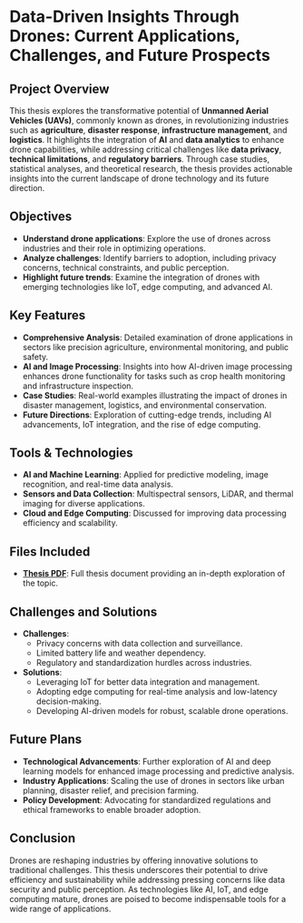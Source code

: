 # Data-Driven Insights Through Drones: Current Applications, Challenges, and Future Prospects

## Project Overview
This thesis explores the transformative potential of **Unmanned Aerial Vehicles (UAVs)**, commonly known as drones, in revolutionizing industries such as **agriculture**, **disaster response**, **infrastructure management**, and **logistics**. It highlights the integration of **AI** and **data analytics** to enhance drone capabilities, while addressing critical challenges like **data privacy**, **technical limitations**, and **regulatory barriers**. Through case studies, statistical analyses, and theoretical research, the thesis provides actionable insights into the current landscape of drone technology and its future direction.

## Objectives
- **Understand drone applications**: Explore the use of drones across industries and their role in optimizing operations.
- **Analyze challenges**: Identify barriers to adoption, including privacy concerns, technical constraints, and public perception.
- **Highlight future trends**: Examine the integration of drones with emerging technologies like IoT, edge computing, and advanced AI.

## Key Features
- **Comprehensive Analysis**: Detailed examination of drone applications in sectors like precision agriculture, environmental monitoring, and public safety.
- **AI and Image Processing**: Insights into how AI-driven image processing enhances drone functionality for tasks such as crop health monitoring and infrastructure inspection.
- **Case Studies**: Real-world examples illustrating the impact of drones in disaster management, logistics, and environmental conservation.
- **Future Directions**: Exploration of cutting-edge trends, including AI advancements, IoT integration, and the rise of edge computing.

## Tools & Technologies
- **AI and Machine Learning**: Applied for predictive modeling, image recognition, and real-time data analysis.
- **Sensors and Data Collection**: Multispectral sensors, LiDAR, and thermal imaging for diverse applications.
- **Cloud and Edge Computing**: Discussed for improving data processing efficiency and scalability.

## Files Included
- **[Thesis PDF](./Data-Driven%20Insights%20Through%20Drones%20-%20Current%20Applications%2C%20Challenges%2C%20and%20Future%20Prospects.pdf)**: Full thesis document providing an in-depth exploration of the topic.

## Challenges and Solutions
- **Challenges**:
  - Privacy concerns with data collection and surveillance.
  - Limited battery life and weather dependency.
  - Regulatory and standardization hurdles across industries.
- **Solutions**:
  - Leveraging IoT for better data integration and management.
  - Adopting edge computing for real-time analysis and low-latency decision-making.
  - Developing AI-driven models for robust, scalable drone operations.

## Future Plans
- **Technological Advancements**: Further exploration of AI and deep learning models for enhanced image processing and predictive analysis.
- **Industry Applications**: Scaling the use of drones in sectors like urban planning, disaster relief, and precision farming.
- **Policy Development**: Advocating for standardized regulations and ethical frameworks to enable broader adoption.

## Conclusion
Drones are reshaping industries by offering innovative solutions to traditional challenges. This thesis underscores their potential to drive efficiency and sustainability while addressing pressing concerns like data security and public perception. As technologies like AI, IoT, and edge computing mature, drones are poised to become indispensable tools for a wide range of applications.
